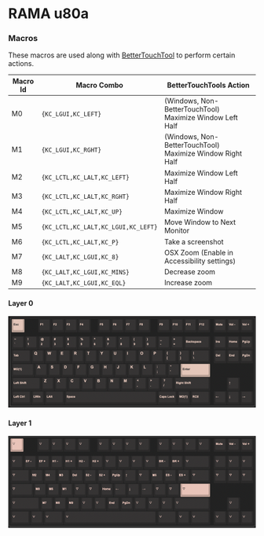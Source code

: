 # RAMA u80a

### Macros

These macros are used along with [BetterTouchTool](https://folivora.ai/) to perform certain actions.

| Macro Id | Macro Combo                         | BetterTouchTools Action                                   |
|----------|-------------------------------------|-----------------------------------------------------------|
| M0       | `{KC_LGUI,KC_LEFT}`                 | (Windows, Non-BetterTouchTool) Maximize Window Left Half  |
| M1       | `{KC_LGUI,KC_RGHT}`                 | (Windows, Non-BetterTouchTool) Maximize Window Right Half |
| M2       | `{KC_LCTL,KC_LALT,KC_LEFT}`         | Maximize Window Left Half                                 |
| M3       | `{KC_LCTL,KC_LALT,KC_RGHT}`         | Maximize Window Right Half                                |
| M4       | `{KC_LCTL,KC_LALT,KC_UP}`           | Maximize Window                                           |
| M5       | `{KC_LCTL,KC_LALT,KC_LGUI,KC_LEFT}` | Move Window to Next Monitor                               |
| M6       | `{KC_LCTL,KC_LALT,KC_P}`            | Take a screenshot                                         |
| M7       | `{KC_LALT,KC_LGUI,KC_8}`            | OSX Zoom (Enable in Accessibility settings)               |
| M8       | `{KC_LALT,KC_LGUI,KC_MINS}`         | Decrease zoom                                             |
| M9       | `{KC_LALT,KC_LGUI,KC_EQL}`          | Increase zoom                                             |


#### Layer 0
![alt text](images/u80a_layer0.png)

#### Layer 1
![alt text](images/u80a_layer1.png)

